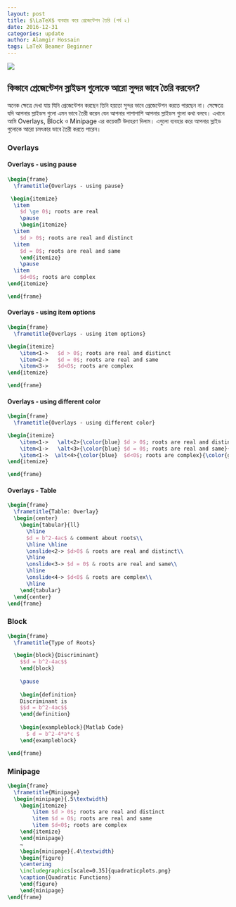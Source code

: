 ```yaml
---
layout: post
title: $\LaTeX$ ব্যবহার করে প্রেজেন্টেশন তৈরি (পর্ব ২) 
date: 2016-12-31
categories: update
author: Alamgir Hossain
tags: LaTeX Beamer Beginner
---
```


<img src="http://i.stack.imgur.com/zHFFO.png" class="fit image"> 

<h2> কিভাবে প্রেজেন্টেশন স্লাইডস গুলোকে আরো সুন্দর ভাবে তৈরি করবেন?</h2>

<p> অনেক ক্ষেত্রে দেখা যায় যিনি প্রেজেন্টেশন করছেন তিনি হয়তো সুন্দর ভাবে প্রেজেন্টেশন করতে পারছেন না। সেক্ষেত্রে যদি আপনার স্লাইডস গুলো এমন ভাবে তৈরী করেন যেন আপনার পাশাপাশি আপনার স্লাইডস গুলো কথা বলবে। এখানে আমি Overlays, Block ও Minipage এর কয়েকটি উদাহরণ দিলাম। এগুলো ব্যবহার করে আপনার স্লাইড গুলোকে আরো চমৎকার ভাবে তৈরী করতে পারেন। </p>

<h3> Overlays</h3>

<h4> Overlays - using pause </h4>

```LaTeX
\begin{frame}
  \frametitle{Overlays - using pause}

 \begin{itemize}
  \item
    $d \ge 0$; roots are real
    \pause 
    \begin{itemize}
  \item
    $d > 0$; roots are real and distinct
  \item
    $d = 0$; roots are real and same
    \end{itemize}
    \pause
  \item
    $d<0$; roots are complex
\end{itemize}

\end{frame}
```

<h4> Overlays - using item options </h4>

```LaTeX
\begin{frame}
  \frametitle{Overlays - using item options}

\begin{itemize}
    \item<1->   $d > 0$; roots are real and distinct
    \item<2->   $d = 0$; roots are real and same
    \item<3->   $d<0$; roots are complex
\end{itemize}

\end{frame}
```

<h4> Overlays - using different color </h4>

```LaTeX
\begin{frame}
  \frametitle{Overlays - using different color}

\begin{itemize}
    \item<1->   \alt<2>{\color{blue} $d > 0$; roots are real and distinct}{\color{gray} $d > 0$; roots are real and distinct}
    \item<1->   \alt<3>{\color{blue} $d = 0$; roots are real and same}{\color{gray} $d = 0$; roots are real and same}
    \item<1->  \alt<4>{\color{blue}  $d<0$; roots are complex}{\color{gray}$d<0$; roots are complex}
\end{itemize}

\end{frame}
```
<h4> Overlays - Table </h4>

```LaTeX
\begin{frame}
  \frametitle{Table: Overlay}
  \begin{center}
    \begin{tabular}{ll}
      \hline
      $d = b^2-4ac$ & comment about roots\\
      \hline \hline
      \onslide<2-> $d>0$ & roots are real and distinct\\
      \hline
      \onslide<3-> $d = 0$ & roots are real and same\\
      \hline
      \onslide<4-> $d<0$ & roots are complex\\
      \hline
    \end{tabular}
  \end{center}
\end{frame}
```

<h3> Block</h3>

```LaTeX
\begin{frame}
  \frametitle{Type of Roots}

  \begin{block}{Discriminant}
    $$d = b^2-4ac$$
    \end{block}
    
    \pause
    
    \begin{definition}
    Discriminant is 
    $$d = b^2-4ac$$
    \end{definition}
    
    \begin{exampleblock}{Matlab Code}
      $ d = b^2-4*a*c $   
    \end{exampleblock}

\end{frame}
```
<h3> Minipage</h3>

```LaTeX
\begin{frame}
  \frametitle{Minipage}
  \begin{minipage}{.5\textwidth}
    \begin{itemize}
        \item $d > 0$; roots are real and distinct
        \item $d = 0$; roots are real and same
        \item $d<0$; roots are complex
    \end{itemize}
    \end{minipage}
    ~
    \begin{minipage}{.4\textwidth}
    \begin{figure}
    \centering
    \includegraphics[scale=0.35]{quadraticplots.png}
    \caption{Quadratic Functions}
    \end{figure}
    \end{minipage}
\end{frame}
```

